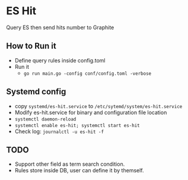 # ES Hit

Query ES then send hits number to Graphite

## How to Run it

- Define query rules inside config.toml
- Run it
  - `go run main.go -config conf/config.toml -verbose`

## Systemd config

- copy `systemd/es-hit.service` to `/etc/sytemd/system/es-hit.service`
- Modify es-hit.service for binary and configuration file location
- `systemctl daemon-reload`
- `systemctl enable es-hit; systemctl start es-hit`
- Check log: `journalctl -u es-hit -f`

## TODO

- Support other field as term search condition.
- Rules store inside DB, user can define it by themself.
